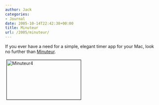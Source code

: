 ```yaml
---
author: Jack
categories:
- Journal
date: 2005-10-14T22:42:38+00:00
title: Minuteur
url: /2005/minuteur/
---
```


If you ever have a need for a simple, elegant timer app for your Mac, look no further than [Minuteur][1].

<img src="/files/Minuteur4.png" height="129" width="241" border="1" hspace="4" vspace="4" alt="Minuteur4" />

 [1]: http://perso.wanadoo.fr/philippe.galmel/index_mac.html